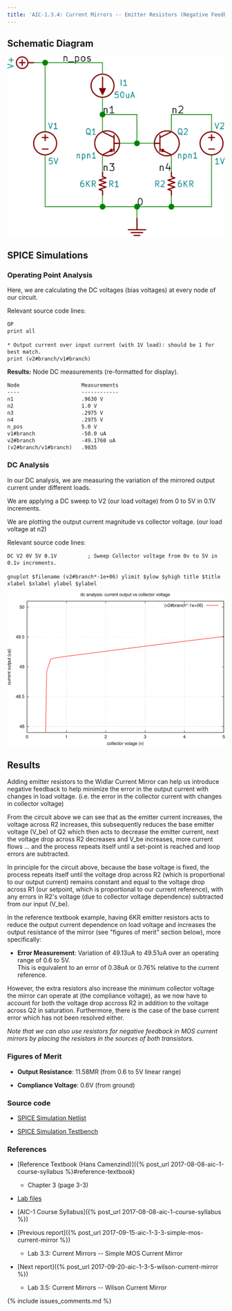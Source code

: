```yaml
---
title: 'AIC-1.3.4: Current Mirrors -- Emitter Resistors (Negative Feedback)' 
---
```


## Schematic Diagram 

![Emitter Resistors Negative Feedback Schematic](/linked_files/2017-09-18-aic-1-3-4-emitter-resistors-negative-feedback_1.svg)

## SPICE Simulations 

### Operating Point Analysis 

Here, we are calculating the DC voltages (bias voltages) at every node of our
circuit.

Relevant source code lines:

~~~
OP                      
print all               

* Output current over input current (with 1V load): should be 1 for best match.
print (v2#branch/v1#branch)
~~~

**Results:** Node DC measurements (re-formatted for display). 

~~~
Node                    Measurements
----                    ------------
n1                      .9630 V
n2                      1.0 V
n3                      .2975 V
n4                      .2975 V
n_pos                   5.0 V
v1#branch               -50.0 uA
v2#branch               -49.1760 uA
(v2#branch/v1#branch)   .9835
~~~

### DC Analysis 

In our DC analysis, we are measuring the variation of the mirrored output current 
under different loads.

We are applying a DC sweep to V2 (our load voltage) from 0 to 5V in 0.1V 
increments. 

We are plotting the output current magnitude vs collector voltage. 
(our load voltage at n2)

Relevant source code lines:

~~~
DC V2 0V 5V 0.1V          ; Sweep Collector voltage from 0v to 5V in 0.1v increments.

gnuplot $filename (v2#branch*-1e+06) ylimit $ylow $yhigh title $title xlabel $xlabel ylabel $ylabel 
~~~

![Emitter Resistors Negative Feedback Simulation DC](/linked_files/2017-09-18-aic-1-3-4-emitter-resistors-negative-feedback_2.svg)

## Results 

Adding emitter resistors to the Widlar Current Mirror can help us introduce
negative feedback to help minimize the error in the output current with changes
in load voltage. (i.e. the error in the collector current with changes in
collector voltage)

From the circuit above we can see that as the emitter current increases, the
voltage across R2 increases, this subsequently reduces the base emitter voltage
(V\_be) of Q2 which then acts to decrease the emitter current, next the voltage
drop across R2 decreases and V\_be increases, more current flows ... and the
process repeats itself until a set-point is reached and loop errors are
subtracted. 

In principle for the circuit above, because the base voltage is fixed, the 
process repeats itself until the voltage drop across R2 (which is proportional
to our output current) remains constant and equal to the voltage drop across R1
(our setpoint, which is proportional to our current reference), with any errors
in R2's voltage (due to collector voltage dependence) subtracted from our input
(V\_be).

In the reference textbook example, having 6KR emitter resistors acts to 
reduce the output current dependence on load voltage and increases the output 
resistance of the mirror (see "figures of merit" section below), more 
specifically: 

* **Error Measurement**: Variation of 49.13uA to 49.51uA over an
    operating range of 0.6 to 5V.  
    This is equivalent to an error of 0.38uA or 0.76% relative to the current
    reference.

However, the extra resistors also increase the minimum collector voltage the mirror
can operate at (the compliance voltage), as we now have to account for both the
voltage drop accross R2 in addition to the voltage across Q2 in saturation.
Furthermore, there is the case of the base current error which has not been 
resolved either.

_Note that we can also use resistors for negative feedback in MOS current 
mirrors by placing the resistors in the sources of both transistors._

### Figures of Merit

* **Output Resistance**: 11.58MR (from 0.6 to 5V linear range)

* **Compliance Voltage**: 0.6V (from ground)

### Source code

* [SPICE Simulation Netlist](https://github.com/camilotejeiro/aic_1_lab/blob/master/lab_assignments/3_current_mirrors/4_emitter_resistors_negative_feedback/emitter_resistors_negative_feedback_simulation_netlist.spice)

* [SPICE Simulation Testbench](https://github.com/camilotejeiro/aic_1_lab/blob/master/lab_assignments/3_current_mirrors/4_emitter_resistors_negative_feedback/emitter_resistors_negative_feedback_simulation_testbench.spice)

### References 

* [Reference Textbook (Hans Camenzind)]({% post_url 2017-08-08-aic-1-course-syllabus %}#reference-textbook) 
    + Chapter 3 (page 3-3)

* [Lab files](https://github.com/camilotejeiro/aic_1_lab/tree/master/lab_assignments/3_current_mirrors/4_emitter_resistors_negative_feedback)

* [AIC-1 Course Syllabus]({% post_url 2017-08-08-aic-1-course-syllabus %})

* [Previous report]({% post_url 2017-09-15-aic-1-3-3-simple-mos-current-mirror %})
    + Lab 3.3: Current Mirrors -- Simple MOS Current Mirror 
 
* [Next report]({% post_url 2017-09-20-aic-1-3-5-wilson-current-mirror %})
    + Lab 3.5: Current Mirrors -- Wilson Current Mirror
 
{% include issues_comments.md %}
